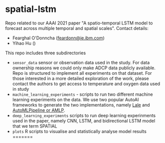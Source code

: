 # spatial-lstm
Repo related to our AAAI 2021 paper "A spatio-temporal LSTM model to forecast across multiple temporal and spatial scales".
Contact details:
 - Fearghal O'Donncha (feardonn@ie.ibm.com)
 - Yihao Hu ()

This repo includes three subdirectories
 - `sensor_data` sensor or observation data used in the study. For data ownership reasons we could only make ADCP data publicly available. Repo is structured to implement all experiments on that dataset. For those interested in a more detailed exploration of the work, please contact the authors to get access to temperature and oxygen data used in study
 - `machine_learning_experiments` - scripts to run two different machine learning experiments on the data. We use two popular AutoAI frameworks to generate the two implementations, namely [Lale](https://github.com/iBM/lale) and [AutoMLPipeline or AMLP](https://github.com/IBM/AutoMLPipeline.jl).
 - `deep_learning_experiments` scripts to run deep learning experinments used in the paper, namely CNN, LSTM, and bidirectional LSTM model that we term SPATIAL
 - `plots` R scripts to visualise and statistically analyse model results
=======
